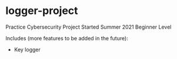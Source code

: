 # logger-project

Practice Cybersecurity Project
Started Summer 2021
Beginner Level

Includes (more features to be added in the future):
- Key logger
